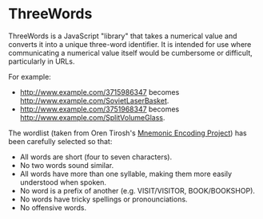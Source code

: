 ThreeWords
===========

ThreeWords is a JavaScript "library" that takes a numerical value and converts it into a unique three-word identifier. It is intended for use where communicating a numerical value itself would be cumbersome or difficult, particularly in URLs.

For example:
* http://www.example.com/3715986347 becomes http://www.example.com/SovietLaserBasket.  
* http://www.example.com/3751968347 becomes http://www.example.com/SplitVolumeGlass.

The wordlist (taken from Oren Tirosh's [Mnemonic Encoding Project](http://web.archive.org/web/20090918202746/http://tothink.com/mnemonic/wordlist.html)) has been carefully selected so that:
* All words are short (four to seven characters).
* No two words sound similar.
* All words have more than one syllable, making them more easily understood when spoken.
* No word is a prefix of another (e.g. VISIT/VISITOR, BOOK/BOOKSHOP).
* No words have tricky spellings or pronounciations.
* No offensive words.